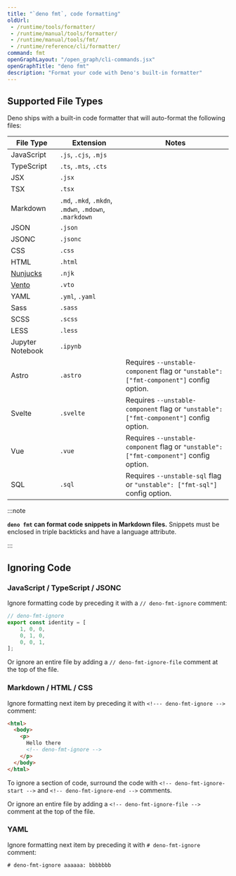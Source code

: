```yaml
---
title: "`deno fmt`, code formatting"
oldUrl:
 - /runtime/tools/formatter/
 - /runtime/manual/tools/formatter/
 - /runtime/manual/tools/fmt/
 - /runtime/reference/cli/formatter/
command: fmt
openGraphLayout: "/open_graph/cli-commands.jsx"
openGraphTitle: "deno fmt"
description: "Format your code with Deno's built-in formatter"
---
```


## Supported File Types

Deno ships with a built-in code formatter that will auto-format the following
files:

<!-- This list needs to be updated along with https://github.com/denoland/deno/blob/main/cli/tools/fmt.rs -->

| File Type            | Extension                                              | Notes                                                                                  |
| -------------------- | ------------------------------------------------------ | -------------------------------------------------------------------------------------- |
| JavaScript           | `.js`, `.cjs`, `.mjs`                                  |                                                                                        |
| TypeScript           | `.ts`, `.mts`, `.cts`                                  |                                                                                        |
| JSX                  | `.jsx`                                                 |                                                                                        |
| TSX                  | `.tsx`                                                 |                                                                                        |
| Markdown             | `.md`, `.mkd`, `.mkdn`, `.mdwn`, `.mdown`, `.markdown` |                                                                                        |
| JSON                 | `.json`                                                |                                                                                        |
| JSONC                | `.jsonc`                                               |                                                                                        |
| CSS                  | `.css`                                                 |                                                                                        |
| HTML                 | `.html`                                                |                                                                                        |
| [Nunjucks][Nunjucks] | `.njk`                                                 |                                                                                        |
| [Vento][Vento]       | `.vto`                                                 |                                                                                        |
| YAML                 | `.yml`, `.yaml`                                        |                                                                                        |
| Sass                 | `.sass`                                                |                                                                                        |
| SCSS                 | `.scss`                                                |                                                                                        |
| LESS                 | `.less`                                                |                                                                                        |
| Jupyter Notebook     | `.ipynb`                                               |                                                                                        |
| Astro                | `.astro`                                               | Requires `--unstable-component` flag or `"unstable": ["fmt-component"]` config option. |
| Svelte               | `.svelte`                                              | Requires `--unstable-component` flag or `"unstable": ["fmt-component"]` config option. |
| Vue                  | `.vue`                                                 | Requires `--unstable-component` flag or `"unstable": ["fmt-component"]` config option. |
| SQL                  | `.sql`                                                 | Requires `--unstable-sql` flag or `"unstable": ["fmt-sql"]` config option.             |

[Nunjucks]: https://mozilla.github.io/nunjucks/
[Vento]: https://github.com/ventojs/vento

:::note

**`deno fmt` can format code snippets in Markdown files.** Snippets must be
enclosed in triple backticks and have a language attribute.

:::

## Ignoring Code

### JavaScript / TypeScript / JSONC

Ignore formatting code by preceding it with a `// deno-fmt-ignore` comment:

```ts
// deno-fmt-ignore
export const identity = [
    1, 0, 0,
    0, 1, 0,
    0, 0, 1,
];
```

Or ignore an entire file by adding a `// deno-fmt-ignore-file` comment at the
top of the file.

### Markdown / HTML / CSS

Ignore formatting next item by preceding it with `<!--- deno-fmt-ignore -->`
comment:

```html
<html>
  <body>
    <p>
      Hello there
      <!-- deno-fmt-ignore -->
    </p>
  </body>
</html>
```

To ignore a section of code, surround the code with
`<!-- deno-fmt-ignore-start -->` and `<!-- deno-fmt-ignore-end -->` comments.

Or ignore an entire file by adding a `<!-- deno-fmt-ignore-file -->` comment at
the top of the file.

### YAML

Ignore formatting next item by preceding it with `# deno-fmt-ignore` comment:

```html
# deno-fmt-ignore aaaaaa: bbbbbbb
```
